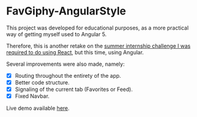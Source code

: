# FavGiphy-AngularStyle

This project was developed for educational purposes, as a more practical way of getting myself used to Angular 5.

Therefore, this is another retake on the [summer internship challenge I was required to do using React](https://github.com/EdgarACarneiro/reactGiphyApp), but this time, using Angular.

Several improvements were also made, namely:
- [x] Routing throughout the entirety of the app.
- [x] Better code structure.
- [x] Signaling of the current tab (Favorites or Feed).
- [x] Fixed Navbar.

Live demo available [here](https://edgaracarneiro.github.io/angularGiphyApp/).
